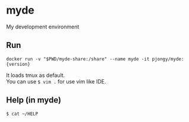# myde

My development environment

## Run
```
docker run -v "$PWD/myde-share:/share" --name myde -it pjongy/myde:{version}
```

It loads tmux as default. <br>
You can use `$ vim .` for use vim like IDE.

## Help (in myde)
```
$ cat ~/HELP
```
